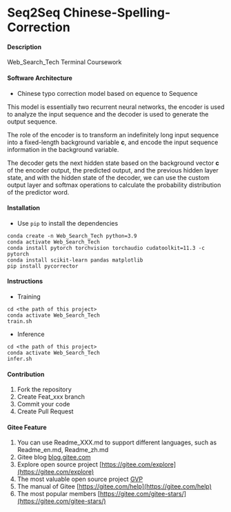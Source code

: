 # Seq2Seq Chinese-Spelling-Correction

#### Description
Web_Search_Tech Terminal Coursework

#### Software Architecture
*  Chinese typo correction model based on equence to Sequence  

This model is essentially two recurrent neural networks, the encoder is used to analyze the input sequence and the decoder is used to generate the output sequence.

The role of the encoder is to transform an indefinitely long input sequence into a fixed-length background variable **c**, and encode the input sequence information in the background variable.

The decoder gets the next hidden state based on the background vector **c** of the encoder output, the predicted output, and the previous hidden layer state, and with the hidden state of the decoder, we can use the custom output layer and softmax operations to calculate the probability distribution of the predictor word.


#### Installation

* Use `pip` to install the dependencies
```
conda create -n Web_Search_Tech python=3.9
conda activate Web_Search_Tech
conda install pytorch torchvision torchaudio cudatoolkit=11.3 -c pytorch
conda install scikit-learn pandas matplotlib
pip install pycorrector
```

#### Instructions

* Training
```
cd <the path of this project>
conda activate Web_Search_Tech
train.sh
```

* Inference
```
cd <the path of this project>
conda activate Web_Search_Tech
infer.sh
```

#### Contribution

1.  Fork the repository
2.  Create Feat_xxx branch
3.  Commit your code
4.  Create Pull Request


#### Gitee Feature

1.  You can use Readme\_XXX.md to support different languages, such as Readme\_en.md, Readme\_zh.md
2.  Gitee blog [blog.gitee.com](https://blog.gitee.com)
3.  Explore open source project [https://gitee.com/explore](https://gitee.com/explore)
4.  The most valuable open source project [GVP](https://gitee.com/gvp)
5.  The manual of Gitee [https://gitee.com/help](https://gitee.com/help)
6.  The most popular members  [https://gitee.com/gitee-stars/](https://gitee.com/gitee-stars/)
